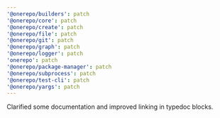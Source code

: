 ```yaml
---
'@onerepo/builders': patch
'@onerepo/core': patch
'@onerepo/create': patch
'@onerepo/file': patch
'@onerepo/git': patch
'@onerepo/graph': patch
'@onerepo/logger': patch
'onerepo': patch
'@onerepo/package-manager': patch
'@onerepo/subprocess': patch
'@onerepo/test-cli': patch
'@onerepo/yargs': patch
---
```


Clarified some documentation and improved linking in typedoc blocks.
